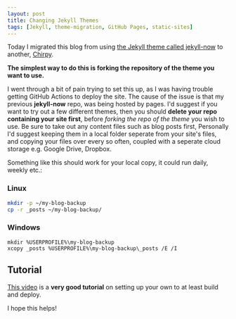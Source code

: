 ```yaml
---
layout: post
title: Changing Jekyll Themes
tags: [Jekyll, theme-migration, GitHub Pages, static-sites]
---
```


Today I migrated this blog from using [the Jekyll theme called jekyll-now](https://github.com/barryclark/jekyll-now) to another, 
[Chirpy](https://github.com/cotes2020/jekyll-theme-chirpy).

 **The simplest way to do this is forking the repository of the theme you want to use.**

I went through a bit of pain trying to set this up, as I was having trouble getting GitHub Actions to deploy the site. 
The cause of the issue is that my previous **jekyll-now** repo, was being hosted by pages. I'd suggest if you want to try out a few different themes,
then you should **delete your repo containing your site first**, before *forking the repo of the theme* you wish to use. Be sure to take out any content files such as blog posts first, Personally I'd suggest keeping them in a local folder seperate from your site's files, and copying your files over every so often, coupled with a seperate cloud storage e.g. Google Drive, Dropbox. 

Something like this should work for your local copy, it could run daily, weekly etc.:

### Linux
```bash
mkdir -p ~/my-blog-backup
cp -r _posts ~/my-blog-backup/

```

### Windows
```batch
mkdir %USERPROFILE%\my-blog-backup
xcopy _posts %USERPROFILE%\my-blog-backup\_posts /E /I
```
## Tutorial

[This video](https://www.youtube.com/watch?v=m1RYsmOMPLs) is a **very good tutorial** on setting up your own to at least build and deploy.

I hope this helps!

